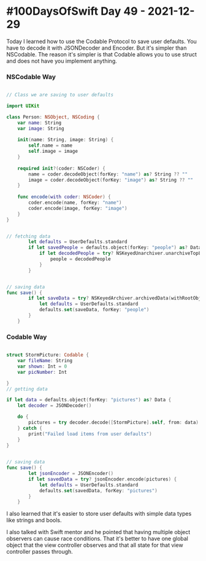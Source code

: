 # #100DaysOfSwift Day 49 - 2021-12-29

Today I learned how to use the Codable Protocol to save user defaults.  You have to decode it with JSONDecoder and Encoder.  But it's simpler than NSCodable.  The reason it's simpler is that Codable allows you to use struct and does not have you implement anything.

### NSCodable Way


```swift

// Class we are saving to user defaults

import UIKit

class Person: NSObject, NSCoding {
    var name: String
    var image: String
    
    init(name: String, image: String) {
        self.name = name
        self.image = image
    }
    
    required init?(coder: NSCoder) {
        name = coder.decodeObject(forKey: "name") as? String ?? ""
        image = coder.decodeObject(forKey: "image") as? String ?? ""
    }
    
    func encode(with coder: NSCoder) {
        coder.encode(name, forKey: "name")
        coder.encode(image, forKey: "image")
    }
}


// fetching data
        let defaults = UserDefaults.standard
        if let savedPeople = defaults.object(forKey: "people") as? Data {
            if let decodedPeople = try? NSKeyedUnarchiver.unarchiveTopLevelObjectWithData(savedPeople) as? [Person] {
                people = decodedPeople
            }
        }


// saving data
func save() {
        if let saveData = try? NSKeyedArchiver.archivedData(withRootObject: people, requiringSecureCoding: false) {
            let defaults = UserDefaults.standard
            defaults.set(saveData, forKey: "people")
        }
    }
```

### Codable Way

```swift

struct StormPicture: Codable {
    var fileName: String
    var shown: Int = 0
    var picNumber: Int

}
// getting data

if let data = defaults.object(forKey: "pictures") as? Data {
    let decoder = JSONDecoder()

    do {
        pictures = try decoder.decode([StormPicture].self, from: data)
    } catch {
        print("Failed load items from user defaults")
    }
} 
        

// saving data
func save() {
        let jsonEncoder = JSONEncoder()
        if let savedData = try? jsonEncoder.encode(pictures) {
            let defaults = UserDefaults.standard
            defaults.set(savedData, forKey: "pictures")
        }
    }

```

I also learned that it's easier to store user defaults with simple data types like strings and bools.

I also talked with Swift mentor and he pointed that having multiple object observers can cause race conditions.  That it's better to have one global object that the view controller observes and that all state for that view controller passes through.
